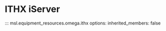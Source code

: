 # ITHX iServer

::: msl.equipment_resources.omega.ithx
    options:
        inherited_members: false
